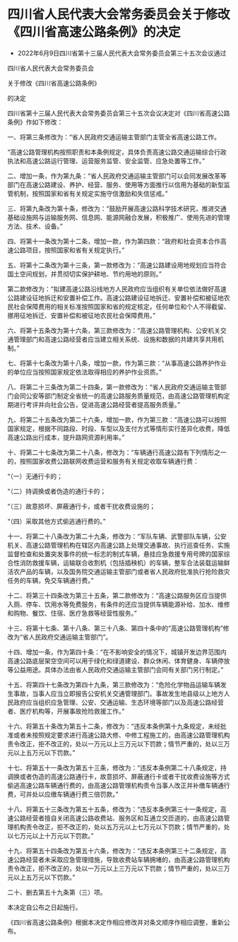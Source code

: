 # 四川省人民代表大会常务委员会关于修改《四川省高速公路条例》的决定

- 2022年6月9日四川省第十三届人民代表大会常务委员会第三十五次会议通过

<!-- INFO END -->

四川省人民代表大会常务委员会

关于修改《四川省高速公路条例》

的决定

四川省第十三届人民代表大会常务委员会第三十五次会议决定对《四川省高速公路条例》作如下修改：

一、将第三条修改为：“省人民政府交通运输主管部门主管全省高速公路工作。

“高速公路管理机构按照职责和本条例规定，具体负责高速公路交通运输综合行政执法和高速公路运行管理、运营服务监管、安全监管、应急处置等工作。”

二、增加一条，作为第九条：“省人民政府交通运输主管部门可以会同发展改革等部门在高速公路建设、养护、经营、服务、使用等方面推行以信用为基础的新型监管机制，按照国家和省有关规定实施守信激励和失信惩戒。”

三、将第九条改为第十条，修改为：“鼓励开展高速公路科学技术研究，推进交通基础设施网与运输服务网、信息网、能源网融合发展，积极推广、使用先进的管理方法、技术、设备。”

四、将第十一条改为第十二条，增加一款，作为第四款：“政府和社会资本合作高速公路项目，按照国家和省有关规定执行。”

五、将第十二条改为第十三条，第一款修改为：“高速公路建设用地规划应当符合国土空间规划，并贯彻切实保护耕地、节约用地的原则。”

第二款修改为：“拟建高速公路沿线地方人民政府应当组织有关单位依法做好高速公路建设征地拆迁和安置补偿工作。高速公路建设征地拆迁、安置补偿和被征地农民社会保障费用的相关标准按照国家和省的规定核定。任何单位和个人不得截留、挪用征地拆迁、安置补偿和被征地农民社会保障费用。”

六、将第十五条改为第十六条，第三款修改为：“高速公路管理机构、公安机关交通管理部门和高速公路经营者应当建立相关系统、设施和数据的共建共享共用机制。”

七、将第十七条改为第十八条，增加一款，作为第三款：“从事高速公路养护作业的单位应当按照国家规定依法取得相应的养护作业资质。”

八、将第二十三条改为第二十四条，第一款修改为：“省人民政府交通运输主管部门会同公安等部门制定全省统一的高速公路服务质量规范，由高速公路管理机构定期进行考评并向社会公告，促进高速公路经营者提高服务质量。”

九、将第二十五条改为第二十六条，增加一款，作为第三款：“高速公路可以按照国家规定，根据不同路段、时段、车型以及支付方式等情形实行差异化收费，降低高速公路出行成本，提升路网资源利用率。”

十、将第二十七条改为第二十八条，修改为：“车辆通行高速公路有下列情形之一的，按照国家收费公路联网收费运营和服务有关规定收取车辆通行费：

“（一）无通行卡的；

“（二）持调换或者伪造的通行卡的；

“（三）故意损坏、屏蔽通行卡，或者干扰收费设施的；

“（四）采取其他方式偷逃通行费的。”

十一、将第二十八条改为第二十九条，修改为：“军队车辆、武警部队车辆，公安机关、高速公路管理机构在辖区内高速公路上处理交通事故、执行巡查任务、实施监督检查和处置突发事件的统一标志的制式车辆，悬挂应急救援专用号牌的国家综合性消防救援车辆，运输联合收割机（包括插秧机）的车辆，整车合法装载运输鲜活农产品的车辆，以及国务院交通运输主管部门或者省人民政府批准执行抢险救灾任务的车辆，免交车辆通行费。”

十二、将第三十四条改为第三十五条，第二款修改为：“高速公路服务区应当提供入厕、停车、饮用水等免费服务，有条件的还应当提供车辆能源补给、加水、维修和购物、餐饮、住宿、医疗急救等经营性服务。”

十三、将第十七条、第十八条、第三十八条、第四十条中的“高速公路管理机构”修改为“省人民政府交通运输主管部门”。

十四、增加一条，作为第四十条：“在不影响安全的情况下，城镇开发边界范围内高速公路底层架空空间可以用于绿化和绿道建设、群众休闲、体育健身、车辆停放等公益用途。具体办法由省人民政府交通运输主管部门会同有关部门另行制定。”

十五、将第四十七条改为第四十九条，第三款修改为：“危险化学物品运输车辆发生事故，当事人应当立即报告公安机关交通管理部门。事故发生地县级以上地方人民政府应当组织应急管理、公安、交通运输、生态环境等部门以及高速公路经营者、医疗机构等，开展事故抢险救援工作。”

十六、将第五十条改为第五十二条，修改为：“违反本条例第十九条规定，未经批准或者未按照规定要求进行高速公路大修、中修工程施工的，由高速公路管理机构责令改正，拒不改正的，处以一万元以上三万元以下罚款；情节严重的，处以三万元以上五万元以下罚款。”

十七、将第五十一条改为第五十三条，修改为：“违反本条例第二十八条规定，持调换或者伪造的高速公路通行卡，故意损坏、屏蔽通行卡或者干扰收费设施等方式偷逃高速公路车辆通行费的，由高速公路管理机构责令当事人改正并补缴车辆通行费，可并处以应缴车辆通行费三倍罚款。”

十八、将第五十三条改为第五十五条，修改为：“违反本条例第三十一条规定，高速公路经营者擅自关闭高速公路收费站、服务区和互通立交匝道的，由高速公路管理机构责令改正，拒不改正的，处以五万元以上七万元以下罚款；情节严重的，处以七万元以上十万元以下罚款。”

十九、将第五十四条改为第五十六条，修改为：“违反本条例第三十二条规定，高速公路经营者未采取应急管理措施，导致收费站车辆拥堵的，由高速公路管理机构责令改正，拒不改正的，处以一万元以上三万元以下罚款；情节严重的，处以三万元以上五万元以下罚款。”

二十、删去第五十九条第（三）项。

本决定自公布之日起施行。

《四川省高速公路条例》根据本决定作相应修改并对条文顺序作相应调整，重新公布。
